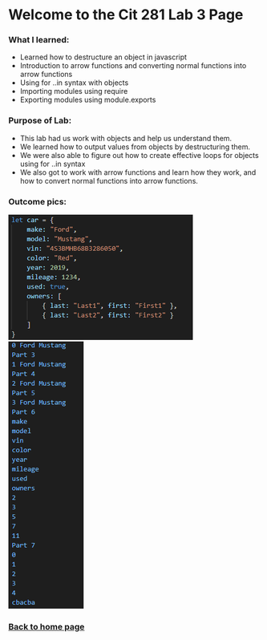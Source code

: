 # Welcome to the Cit 281 Lab 3 Page

### What I learned:

- Learned how to destructure an object in javascript
- Introduction to arrow functions and converting normal functions into arrow functions
- Using for ..in syntax with objects
- Importing modules using require
- Exporting modules using module.exports

### Purpose of Lab:

- This lab had us work with objects and help us understand them.
- We learned how to output values from objects by destructuring them.
- We were also able to figure out how to create effective loops for objects using for ..in syntax
- We also got to work with arrow functions and learn how they work, and how to convert normal functions into arrow functions. 

### Outcome pics:

![output1](outputLab3-2.png)
![output2](outputLab3.png)

### [**Back to home page**](https://uo-cit-itsbread33.github.io/ItsBread33.github.io/)
